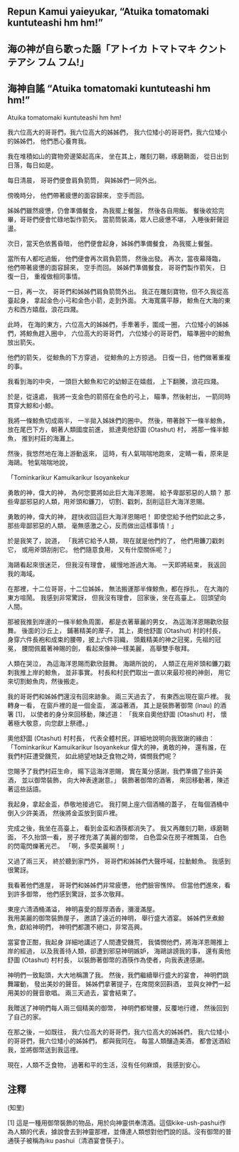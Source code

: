 ## Repun Kamui yaieyukar, “Atuika tomatomaki kuntuteashi hm hm!” 
## 海の神が自ら歌った謡「アトイカ トマトマキ クントテアシ フム フム!」
## 海神自謠 “Atuika tomatomaki kuntuteashi hm hm!” 


Atuika tomatomaki kuntuteashi hm hm! 

我六位高大的哥哥們，我六位高大的姊姊們，
我六位矮小的哥哥們，我六位矮小的姊姊們，
他們悉心養育我。

我在堆積如山的寶物旁邊築起高床，
坐在其上，雕刻刀鞘，琢磨鞘面，
從日出到日落，每日如是。

每日清晨，
哥哥們便會肩負箭筒，
與姊姊們一同外出。

傍晚時分，
他們帶著疲憊的面容歸來，
空手而回。

姊姊們雖然疲憊，仍會準備餐食，
為我擺上餐盤，
然後各自用飯。
餐後收拾完畢，哥哥們便會忙碌地製作箭矢。
當箭筒裝滿，眾人已疲憊不堪，
入睡後鼾聲迴盪。

次日，當天色依舊昏暗，
他們便會起身，姊姊們準備餐食，
為我擺上餐盤。

當所有人都吃過飯，
他們便會再次肩負箭筒，
然後出發。
再次，當夜幕降臨，
他們帶著疲憊的面容歸來，
空手而回。
姊姊們準備餐食，
哥哥們製作箭矢，
日復一日，
重複做相同事情。

一日，再一次，
哥哥們和姊姊們肩負箭筒外出。
我正在雕刻寶物，但不久我從高臺起身，
拿起金色小弓和金色小箭，走到外面。
大海寬廣平靜，
鯨魚在大海的東方和西方嬉戲，浪花四濺。

此時，
在海的東方，六位高大的姊姊們，手牽著手，圍成一圈，
六位矮小的姊姊們，將鯨魚趕入圈中，
六位高大的哥哥們，
六位矮小的哥哥們，
瞄準圈中的鯨魚放出箭矢。

他們的箭矢，
從鯨魚的下方穿過，
從鯨魚的上方掠過。
日復一日，他們做著重複的事。

我看到海的中央，
一頭巨大鯨魚和它的幼鯨正在嬉戲，
上下翻騰，浪花四濺。

於是，從遠處，
我將一支金色的箭搭在金色的弓上，
瞄準，然後射出，
一箭同時貫穿大鯨和小鯨。

我將一條鯨魚切成兩半，
一半拋入姊妹們的圈中。
然後，帶著餘下一條半鯨魚，
放在尾巴下方，朝著人類國度前進，
抵達奧他舒圖 (Otashut) 村，
將那一條半鯨魚，
推到村莊的海灘上。

然後，我悠然地在海上游動返來，
這時，有人氣喘喘地跑來，
定睛一看，原來是海鷗。
牠氣喘喘地說，

「Tominkarikur Kamuikarikur Isoyankekur

勇敢的神，偉大的神，
為何您要將如此巨大海洋恩賜，
給予卑鄙邪惡的人類？
那些卑鄙邪惡的人類，用斧頭和鐮刀，
切割、戳刺，刮削這巨大海洋恩賜。

勇敢的神，偉大的神，
趕快收回這巨大海洋恩賜吧！
即使您給予他們如此之多，
那些卑鄙邪惡的人類，
毫無感激之心，反而做出這樣事情！」

於是我笑了，說道，
「我將它給予人類，
現在就是他們的了，
他們用鐮刀戳刺它，
或用斧頭刮削它。
他們隨意食用，
又有什麼關係呢？」

海鷗看起來很迷茫，
但我沒有理會，
緩慢地游過大海。
一天即將結束，
我返回我的海域。

在那裡，十二位哥哥，十二位姊姊，
無法搬運那半條鯨魚，都在掙扎，
在大海的東方喧鬧。
我感到非常驚訝，
但我沒有理會，
回家後，坐在高臺上。
回頭望向人間。

那被我推到岸邊的一條半鯨魚周圍，
都是衣著華麗的男女，
為這海洋恩賜歡欣鼓舞。
後面的沙丘上，
鋪著精美的蓆子，
其上，奧他舒圖 (Otashut) 村的村長，
身穿六件長袍和成束的腰帶，披上六件羽織，
頭戴精美的神之冠冕，先祖的冠冕，
腰間佩戴著神賜的劍，
看起來像神一樣美麗，
高舉雙手敬拜。

人類在哭泣，
為這海洋恩賜而歡欣鼓舞。
海鷗所說的，
人類正在用斧頭和鐮刀戳刺我推上岸的鯨魚，
並非事實。
村長和村民們取出一直以來最珍視的神劍，
用它來切割鯨魚肉，然後搬走。

我的哥哥們和姊姊們還沒有回來跡象。
兩三天過去了，
有東西出現在窗戶裡。
我轉身一看，
在窗戶裡的是一個金盃，
滿溢著酒，
其上是裝飾著御幣 (Inau) 的酒箸 [1]，
以使者的身分來回移動，陳述道：
「我來自奧他舒圖 (Otashut) 村，
懷著極大敬意，向您獻上祭禮。」

奧他舒圖 (Otashut) 村村長，
代表全體村民，詳細地說明向我致謝的緣由：
「Tominkarikur Kamuikarikur Isoyankekur
偉大的神，勇敢的神，
還有誰，在我們村莊遭受饑荒，
如此絕望地缺乏食物之時，憐憫我們呢？

您賜予了我們村莊生命，
𧶽下這海洋恩賜，
實在萬分感謝，我們準備了些許美酒，
並以御幣裝飾，
向大神表達謝意。」
裝飾著御幣的酒箸，
來回移動著，陳述著這些話語。

我起身，拿起金盃，恭敬地接過它。
我打開上座六個酒桶的蓋子，
在每個酒桶中倒入少許美酒，
然後將金盃放到窗戶裡。

完成之後，我坐在高臺上，
看到金盃和酒筷都消失了。
我又再雕刻刀鞘，琢磨鞘面，
不久抬頭一看，
房子裡充滿了美麗的御幣，
白色雲朵在房子裡飄蕩，
白色的閃電閃爍著光芒。
「啊，多麼美麗啊！」

又過了兩三天，
終於聽到家門外，
哥哥們和姊姊們大聲呼喊，拉動鯨魚。
我感到很驚訝。

我看著他們進屋，
哥哥們和姊姊們非常疲憊，
他們臉䆟憔悴。
但當他們進來，看到許多御幣，
他們感到驚訝，並多次敬拜。

東座六清酒桶滿溢，
神明喜愛的醇厚酒香，瀰漫滿屋。  
我用美麗的御幣裝飾屋子，
邀請了遠近的神明，
舉行盛大酒宴。
姊姊們烹煮鯨魚，獻給神明們，
神明們都讚不絕口，非常高興。

當宴會正酣，我起身
詳細地講述了人間遭受饑荒，
我憐憫他們，將海洋恩賜推上岸的經過，
以及我善待人類，卻遭到邪惡神明嫉妒，
海鷗誹謗我的事，
還有奧他舒圖 (Otashut) 村村長，
以裝飾著御幣的酒筷作為使者，向我表達感謝。

神明們一致點頭，大大地稱讚了我。 
然後，我們繼續舉行盛大的宴會，
神明們跳舞躍動，
發出美妙的聲音。
姊姊們拿著提子，在席間來回斟酒，
並與女神們一起用美妙的聲音歌唱。
兩三天過去，宴會結束了。

我贈送了神明們每人兩三個精美的御幣， 
神明們都彎腰，反覆地行禮，
然後回到了自己的家。

在那之後，一如既往，
我六位高大的哥哥們，我六位高大的姊姊們，
我六位矮小的哥哥們，我六位矮小的姊姊們，
都與我同在。
每當人類釀造美酒，
都會送酒給我，並將御幣送到我這𥚃。

現在，人類不乏食物，
過著和平的生活，沒有任何麻煩，
我感到安心。


## 注釋

(知里)  

[1] 這是一種用御幣裝飾的物品，用於向神靈供奉清酒。這個kike-ush-pashui作為人類的代表，據說會去到神靈那裡，並傳達人類想對他們說的話。沒有御幣的普通筷子被稱為iku pashui（清酒宴會筷子）。